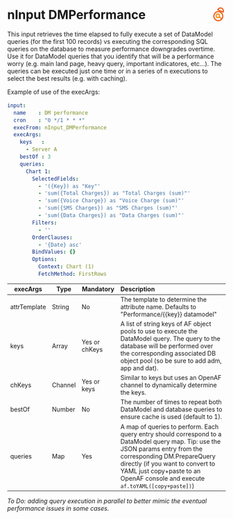 # nInput DMPerformance <a href="/"><img align="right" src="images/logo.png"></a>

This input retrieves the time elapsed to fully execute a set of DataModel queries (for the first 100 records) vs executing the corresponding SQL queries on the database to measure performance downgrades overtime. Use it for DataModel queries that you identify that will be a performance worry (e.g. main land page, heavy query, important indicatores, etc...). The queries can be executed just one time or in a series of n executions to select the best results (e.g. with caching).

Example of use of the execArgs:

```yaml
input:
  name    : DM performance
  cron    : "0 */1 * * *"
  execFrom: nInput_DMPerformance
  execArgs:
    keys   :
      - Server A
    bestOf : 3
    queries:
      Chart 1: 
        SelectedFields:
          - '({Key}) as "Key"'
          - 'sum({Total Charges}) as "Total Charges (sum)"'
          - 'sum({Voice Charge}) as "Voice Charge (sum)"'
          - 'sum({SMS Charges}) as "SMS Charges (sum)"'
          - 'sum({Data Charges}) as "Data Charges (sum)"'
        Filters:
          - ''
        OrderClauses:
          - '{Date} asc'
        BindValues: {}
        Options:
          Context: Chart (1)
          FetchMethod: FirstRows
``` 

| execArgs | Type | Mandatory | Description | 
| -------- | ---- | --------- |:----------- |
| attrTemplate | String | No | The template to determine the attribute name. Defaults to "Performance/{{key}} datamodel" |
| keys | Array | Yes or chKeys | A list of string keys of AF object pools to use to execute the DataModel query. The query to the database will be performed over the corresponding associated DB object pool (so be sure to add adm, app and dat). |
| chKeys | Channel | Yes or keys | Similar to keys but uses an OpenAF channel to dynamically determine the keys. |
| bestOf | Number | No | The number of times to repeat both DataModel and database queries to ensure cache is used (default to 1). |
| queries | Map | Yes | A map of queries to perform. Each query entry should correspond to a DataModel query map. Tip: use the JSON params entry from the corresponding DM.PrepareQuery directly (if you want to convert to YAML just copy+paste to an OpenAF console and execute ```af.toYAML([copy+paste])```) |

*To Do: adding query execution in parallel to better mimic the eventual performance issues in some cases.*